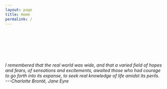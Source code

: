 ```yaml
---
layout: page
title: Home
permalink: /
---
```



\
\
\
\
\
\
_I remembered that the real world was wide, and that a varied field of hopes and fears, of sensations and excitements, awaited those who had courage to go forth into its expanse, to seek real knowledge of life amidst its perils._\
_---Charlotte Brontë, Jane Eyre_